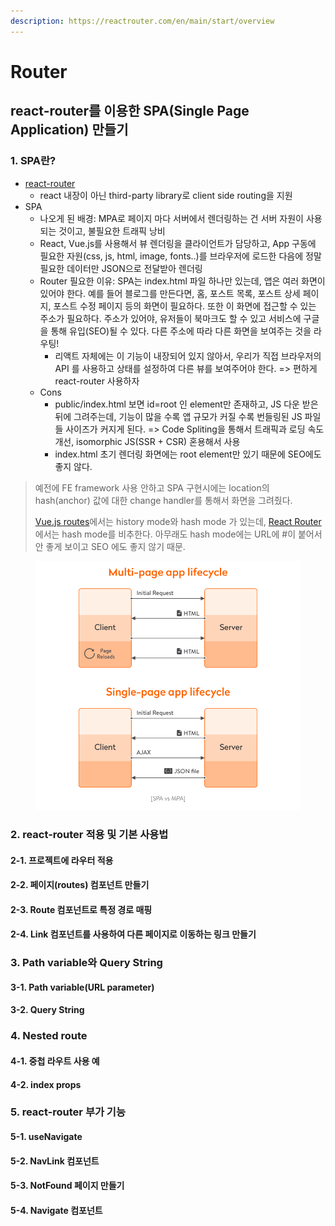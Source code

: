```yaml
---
description: https://reactrouter.com/en/main/start/overview
---
```


# Router

## react-router를 이용한 SPA(Single Page Application) 만들기

### 1. SPA란?

* [react-router](https://reactrouter.com/en/main/start/overview)
  * react 내장이 아닌 third-party library로 client side routing을 지원
* SPA
  * 나오게 된 배경: MPA로 페이지 마다 서버에서 렌더링하는 건 서버 자원이 사용되는 것이고, 불필요한 트래픽 낭비
  * React, Vue.js를 사용해서 뷰 렌더링을 클라이언트가 담당하고, App 구동에 필요한 자원(css, js, html, image, fonts..)를 브라우저에 로드한 다음에 정말 필요한 데이터만 JSON으로 전달받아 렌더링
  * Router 필요한 이유:  SPA는 index.html 파일 하나만 있는데, 앱은 여러 화면이 있어야 한다. 예를 들어 블로그를 만든다면, 홈, 포스트 목록, 포스트 상세 페이지, 포스트 수정 페이지 등의 화면이 필요하다. 또한 이 화면에 접근할 수 있는 주소가 필요하다. 주소가 있어야, 유저들이 북마크도 할 수 있고 서비스에 구글을 통해 유입(SEO)될 수 있다. 다른 주소에 따라 다른 화면을 보여주는 것을 라우팅!&#x20;
    * 리액트 자체에는 이 기능이 내장되어 있지 않아서, 우리가 직접 브라우저의 API 를 사용하고 상태를 설정하여 다른 뷰를 보여주어야 한다. => 편하게 react-router 사용하자
  * Cons
    * public/index.html 보면 id=root 인 element만 존재하고, JS 다운 받은 뒤에 그려주는데, 기능이 많을 수록 앱 규모가 커질 수록 번들링된 JS 파일들 사이즈가 커지게 된다. => Code Spliting을 통해서 트래픽과 로딩 속도 개선, isomorphic JS(SSR + CSR) 혼용해서 사용
    * index.html 초기 렌더링 화면에는 root element만  있기 때문에  SEO에도 좋지 않다.

> 예전에 FE framework 사용 안하고 SPA 구현시에는 location의 hash(anchor) 값에 대한 change handler를 통해서 화면을 그려줬다.&#x20;
>
> [Vue.js routes](https://v3.router.vuejs.org/kr/guide/essentials/history-mode.html)에서는 history mode와 hash mode 가 있는데,  [React Router ](https://reactrouter.com/en/main/routers/create-hash-router)에서는 hash mode를 비추한다. 아무래도 hash mode에는 URL에 #이 붙어서 안 좋게 보이고 SEO 에도 좋지 않기 때문.

<figure><img src="../../.gitbook/assets/image (1).png" alt=""><figcaption></figcaption></figure>

### 2. react-router 적용 및 기본 사용법

#### 2-1. 프로젝트에 라우터 적용

#### 2-2. 페이지(routes) 컴포넌트 만들기

#### 2-3. Route 컴포넌트로 특정 경로 매핑

#### 2-4. Link 컴포넌트를 사용하여 다른 페이지로 이동하는 링크 만들기

### 3. Path variable와 Query String&#x20;

#### 3-1. Path variable(URL parameter)

#### 3-2. Query String

### 4. Nested route

#### 4-1. 중첩 라우트 사용 예

#### 4-2. index props

### 5. react-router 부가 기능

#### 5-1. useNavigate

#### 5-2. NavLink 컴포넌트

#### 5-3. NotFound 페이지 만들기

#### 5-4. Navigate 컴포넌트
